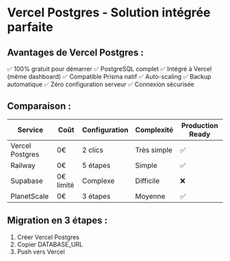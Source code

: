 # Vercel Postgres - Solution intégrée parfaite

## Avantages de Vercel Postgres :
✅ 100% gratuit pour démarrer
✅ PostgreSQL complet
✅ Intégré à Vercel (même dashboard)
✅ Compatible Prisma natif
✅ Auto-scaling
✅ Backup automatique
✅ Zéro configuration serveur
✅ Connexion sécurisée

## Comparaison :

| Service | Coût | Configuration | Complexité | Production Ready |
|---------|------|---------------|------------|------------------|
| Vercel Postgres | 0€ | 2 clics | Très simple | ✅ |
| Railway | 0€ | 5 étapes | Simple | ✅ |
| Supabase | 0€ limité | Complexe | Difficile | ❌ |
| PlanetScale | 0€ | 3 étapes | Moyenne | ✅ |

## Migration en 3 étapes :
1. Créer Vercel Postgres
2. Copier DATABASE_URL
3. Push vers Vercel
